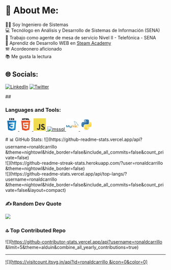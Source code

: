 # 💫 About Me:
🧑‍💻 Soy Ingeniero de Sistemas<br>💻 Tecnólogo en Análisis y Desarrollo de Sistemas de Información (SENA)<br>🌱 Trabajo como agente de mesa de servicio Nivel II - Telefónica - SENA<br>👯 Aprendiz de Desarrollo WEB en [Steam Academy](https://www.steamacademy.com.co/)<br>🪗 Acordeonero aficionado<br>📚 Me gusta la lectura


## 🌐 Socials:
[![LinkedIn](https://img.shields.io/badge/LinkedIn-%230077B5.svg?logo=linkedin&logoColor=white)](https://www.linkedin.com/in/ronald-carrillo-839555106/) [![Twitter](https://img.shields.io/badge/Twitter-%231DA1F2.svg?logo=Twitter&logoColor=white)](https://twitter.com/@ronald_carrillo) 

##<h3 align="left">Languages and Tools:</h3>
<p align="left"> <a href="https://www.w3schools.com/css/" target="_blank" rel="noreferrer"> <img src="https://raw.githubusercontent.com/devicons/devicon/master/icons/css3/css3-original-wordmark.svg" alt="css3" width="40" height="40"/> </a> <a href="https://www.w3.org/html/" target="_blank" rel="noreferrer"> <img src="https://raw.githubusercontent.com/devicons/devicon/master/icons/html5/html5-original-wordmark.svg" alt="html5" width="40" height="40"/> </a> <a href="https://developer.mozilla.org/en-US/docs/Web/JavaScript" target="_blank" rel="noreferrer"> <img src="https://raw.githubusercontent.com/devicons/devicon/master/icons/javascript/javascript-original.svg" alt="javascript" width="40" height="40"/> </a> <a href="https://www.microsoft.com/en-us/sql-server" target="_blank" rel="noreferrer"> <img src="https://www.svgrepo.com/show/303229/microsoft-sql-server-logo.svg" alt="mssql" width="40" height="40"/> </a> <a href="https://www.mysql.com/" target="_blank" rel="noreferrer"> <img src="https://raw.githubusercontent.com/devicons/devicon/master/icons/mysql/mysql-original-wordmark.svg" alt="mysql" width="40" height="40"/> </a> <a href="https://www.python.org" target="_blank" rel="noreferrer"> <img src="https://raw.githubusercontent.com/devicons/devicon/master/icons/python/python-original.svg" alt="python" width="40" height="40"/> </a> </p>
# 📊 GitHub Stats:
![](https://github-readme-stats.vercel.app/api?username=ronaldcarrillo &theme=nightowl&hide_border=false&include_all_commits=false&count_private=false)<br/>
![](https://github-readme-streak-stats.herokuapp.com/?user=ronaldcarrillo &theme=nightowl&hide_border=false)<br/>
![](https://github-readme-stats.vercel.app/api/top-langs/?username=ronaldcarrillo &theme=nightowl&hide_border=false&include_all_commits=false&count_private=false&layout=compact)

### ✍️ Random Dev Quote
![](https://quotes-github-readme.vercel.app/api?type=horizontal&theme=merko)

### 🔝 Top Contributed Repo
![](https://github-contributor-stats.vercel.app/api?username=ronaldcarrillo &limit=5&theme=alduin&combine_all_yearly_contributions=true)

---
[![](https://visitcount.itsvg.in/api?id=ronaldcarrillo &icon=0&color=0)](https://visitcount.itsvg.in)

<!-- Proudly created with GPRM ( https://gprm.itsvg.in ) -->
